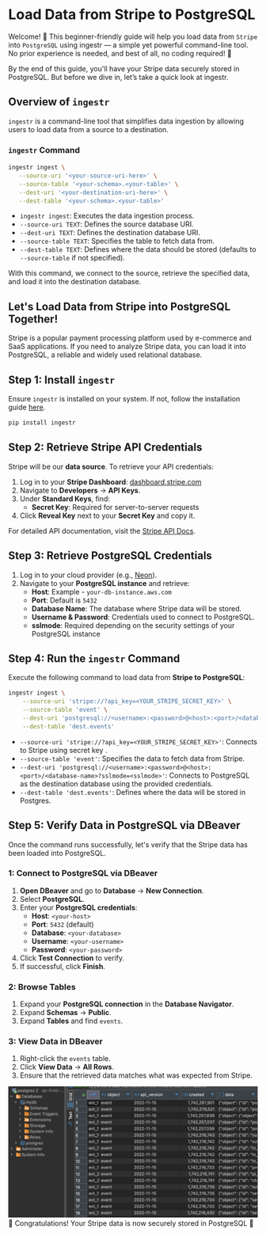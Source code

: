 # Load Data from Stripe to PostgreSQL

Welcome! 👋 This beginner-friendly guide will help you load data from `Stripe` into `PostgreSQL` using ingestr — a simple yet powerful command-line tool. No prior experience is needed, and best of all, no coding required! 🚀

By the end of this guide, you'll have your Stripe data securely stored in PostgreSQL. But before we dive in, let’s take a quick look at ingestr.

## Overview of `ingestr`
`ingestr` is a command-line tool that simplifies data ingestion by allowing users to load data from a source to a destination.

### `ingestr` Command
```bash
ingestr ingest \
   --source-uri '<your-source-uri-here>' \
   --source-table '<your-schema>.<your-table>' \
   --dest-uri '<your-destination-uri-here>' \
   --dest-table '<your-schema>.<your-table>'
```
- `ingestr ingest`: Executes the data ingestion process.
- `--source-uri TEXT`: Defines the source database URI.
- `--dest-uri TEXT`: Defines the destination database URI.
- `--source-table TEXT`: Specifies the table to fetch data from.
- `--dest-table TEXT`: Defines where the data should be stored (defaults to `--source-table` if not specified).

With this command, we connect to the source, retrieve the specified data, and load it into the destination database.

## Let's Load Data from Stripe into PostgreSQL Together!

Stripe is a popular payment processing platform used by e-commerce and SaaS applications. If you need to analyze Stripe data, you can load it into PostgreSQL, a reliable and widely used relational database.

## Step 1: Install `ingestr`
Ensure `ingestr` is installed on your system. If not, follow the installation guide [here](../getting-started/quickstart.md#Installation).

```bash
pip install ingestr
```

## Step 2: Retrieve Stripe API Credentials
Stripe will be our **data source**. To retrieve your API credentials:

1. Log in to your **Stripe Dashboard**: [dashboard.stripe.com](https://dashboard.stripe.com)
2. Navigate to **Developers** → **API Keys**.
3. Under **Standard Keys**, find:
   - **Secret Key**: Required for server-to-server requests
4. Click **Reveal Key** next to your **Secret Key** and copy it.

For detailed API documentation, visit the [Stripe API Docs](https://stripe.com/docs/api).

## Step 3: Retrieve PostgreSQL Credentials
1. Log in to your cloud provider (e.g., [Neon](https://neon.tech/)).
2. Navigate to your **PostgreSQL instance** and retrieve:
   - **Host**: Example - `your-db-instance.aws.com`
   - **Port**: Default is `5432`
   - **Database Name**: The database where Stripe data will be stored.
   - **Username & Password**: Credentials used to connect to PostgreSQL.
   - **sslmode**: Required depending on the security settings of your PostgreSQL instance

## Step 4: Run the `ingestr` Command
Execute the following command to load data from **Stripe to PostgreSQL**:

```bash
ingestr ingest \
    --source-uri 'stripe://?api_key=<YOUR_STRIPE_SECRET_KEY>' \
    --source-table 'event' \
    --dest-uri 'postgresql://<username>:<password>@<host>:<port>/<database-name>?sslmode=<sslmode>' \
    --dest-table 'dest.events'
```
- `--source-uri 'stripe://?api_key=<YOUR_STRIPE_SECRET_KEY>'`: Connects to Stripe using secret key .
- `--source-table 'event'`: Specifies the data to fetch data from Stripe.
- `--dest-uri 'postgresql://<username>:<password>@<host>:<port>/<database-name>?sslmode=<sslmode>'`: Connects to PostgreSQL as the destination database using the provided credentials.
- `--dest-table 'dest.events'`: Defines where the data will be stored in Postgres.

## Step 5: Verify Data in PostgreSQL via DBeaver

Once the command runs successfully, let's verify that the Stripe data has been loaded into PostgreSQL.

### 1: Connect to PostgreSQL via DBeaver
1. **Open DBeaver** and go to **Database** → **New Connection**.
2. Select **PostgreSQL**.
3. Enter your **PostgreSQL credentials**:
   - **Host**: `<your-host>`
   - **Port**: `5432` (default)
   - **Database**: `<your-database>`
   - **Username**: `<your-username>`
   - **Password**: `<your-password>`
4. Click **Test Connection** to verify.
5. If successful, click **Finish**.

### 2: Browse Tables
1. Expand your **PostgreSQL connection** in the **Database Navigator**.
2. Expand **Schemas** → **Public**.
3. Expand **Tables** and find `events`.

### 3: View Data in DBeaver
1. Right-click the `events` table.
2. Click **View Data** → **All Rows**.
3. Ensure that the retrieved data matches what was expected from Stripe.

![Stripe to Postgresql](../media/stripe_postgres.png)
🎉 Congratulations!
Your Stripe data is now securely stored in PostgreSQL 🚀